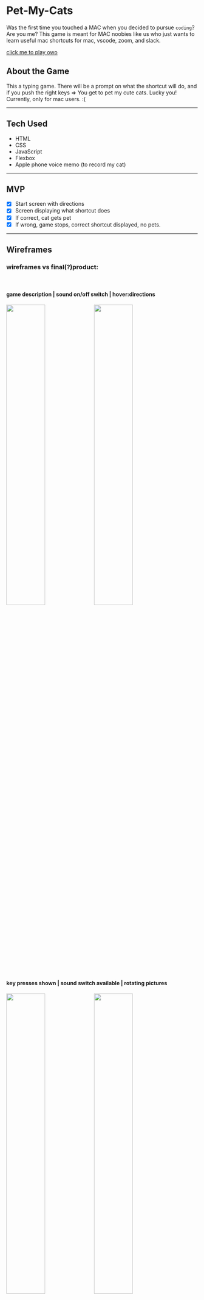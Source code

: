 # Pet-My-Cats
Was the first time you touched a MAC when you decided to pursue `coding`? Are you me?
This game is meant for MAC noobies like us who just wants to learn useful mac shortcuts for mac, vscode, zoom, and slack.


[click me to play owo](https://kokopuffz.github.io/Pet-my-cats/)



## About the Game
This a typing game. There will be a prompt on what the shortcut will do, and if you push the right keys => You get to pet my cute cats. Lucky you!  Currently, only for mac users. :( 

***

## Tech Used
* HTML
* CSS
* JavaScript
* Flexbox
* Apple phone voice memo (to record my cat)

***


## MVP 
- [x] Start screen with directions
- [x] Screen displaying what shortcut does
- [x] If correct, cat gets pet
- [x] If wrong, game stops, correct shortcut displayed, no pets.

***

## Wireframes
### wireframes vs final(?)product:  
<br/>

#### game description | sound on/off switch | hover:directions
<img src="https://cdn.discordapp.com/attachments/829614700815319060/939021615247798322/1.png" width="45%"></img> <img src="https://cdn.discordapp.com/attachments/829614700815319060/941536433934577664/Screen_Shot_2022-02-10_at_9.28.27_PM.png" width="45%"></img> 
<br/>


#### key presses shown | sound switch available | rotating pictures
<img src="https://cdn.discordapp.com/attachments/829614700815319060/939027436174209032/Colorful_Abstract_Pattern_and_Shapes_Hidden_Picture_Game_Fun_Presentation.png" width="45%"></img> <img src="https://cdn.discordapp.com/attachments/829614700815319060/941539539497918464/Screen_Shot_2022-02-10_at_9.41.51_PM.png" width="45%"></img> 


#### if correct: cat meow recording goes off | giant hand pets the cat
<img src="https://cdn.discordapp.com/attachments/829614700815319060/939021614274707486/7.png" width="45%"></img> <img src="https://cdn.discordapp.com/attachments/829614700815319060/941552692994637834/Screen_Shot_2022-02-10_at_10.33.27_PM.png" width="45%"></img> 

#### if incorrect: red prompt | correct answer display | try again button
<img src="https://cdn.discordapp.com/attachments/829614700815319060/939021614719336488/8.png" width="45%"></img> <img src="https://cdn.discordapp.com/attachments/829614700815319060/941540416073900112/Screen_Shot_2022-02-10_at_9.45.20_PM.png" width="45%"></img> 

#### got-all-questions-right-screen!
<img src="https://cdn.discordapp.com/attachments/829614700815319060/941551718720733244/Screen_Shot_2022-02-10_at_10.30.18_PM.png" width="65%"></img> 
***
## Stretch Goals
* [ ] pc/linux version
* [ ] web accessibility
  - [x] add alt for all images
  - [x] titles for empty buttons and switches
  - [x] add heading to start page with game description
  - [ ] add `kind` attribute to audio element
  - [ ] logical document structure
* [x] show buttons that are being pressed | changed the color if correct
* [ ] extra points on certain cats
* [ ] timed version | How many can you get done in under a minute?
* [x] sound when right |recorded one of my own cats and used the sound!
* [x] include mute button

***
## Ongoing bugs
* Pushing the correct keys multiple times will create many hands while the correct timer is running. It also changes the picture the same amount of times. It does not skip questions or give free credit to questions.
  - although my cats would appreciate more pets. :)



## Notable Fixes
* eventlisteners on keys ups and key downs
* going from event.key to event.code because spacebar is an empty string in key
* putting my eventCode object inside my reset function, fixed issues where if i played again, some keys were still set true.
* coding the pressed keys like alt and meta, into options and command... also when player presses all correct buttons it will show all the buttons together, instead of single buttons or strange symbols. ie: ‰◊
* trying to make plan B incase plan A breaks... like my images and github!

***
## Things that surprised me:
* Because the game has to keep track of multiple keys being pressed at the same time.  Creating questions took a lot longer.
* Short-cuts that were browser shortcuts had to be taken out for the fluidity of the game.

***
## Credits |human

* Paulina - debug queen!
* @yaakov -#1 talking rubberduck that also talks back 
* Weston - helping me understand the eventlistener functions...again. :D
* Justin | Jon | Roman -lots of help throughout project

## Credits |non-human
* [pretty subtle shadowboxes](https://getcssscan.com/css-box-shadow-examples)
* [press any key to get the javascript event keycode](keycode.info "keycode.info")
* [code for making sure all buttons are pressed](https://www.allbloggertricks.com/2021/04/determine-if-multiple-keys-are-pressed.html)
* [gallery creator for github - multiple images in one line for README](http://felixhayashi.github.io/ReadmeGalleryCreatorForGitHub/) 
* [very easy to understand make a start screen for your JS Games by David Reid](https://youtu.be/FwLMz7jMRac) 
* [useful shortcuts for devs](https://dev.to/designpuddle/27-no-frills-keyboard-shortcuts-every-developer-should-follow-4jd)
* [web accessibility](https://webaim.org/intro/)
* [audio accessibility](https://dequeuniversity.com/rules/axe/4.0/audio-caption)
* [canva for wireframes](canva.com)
* [transform explanation](https://discord.com/channels/296063428043341834/829614700815319060/941599823746973726)
* ws3 and mixtures of stackover flow answers

<!-- 
noteable fixes:
-going from event.key to event.code because spacebar is an empty string
-reset function had to include the eventCode object to be set to all false
-coded the pressed keys to match the terms we normally know. meta left => command
" " => spacebar -->
<!-- -coded pressed keys to command-shift-a  instead of ˛ -->
***
### Check out the other fantastic games my cohort made! Yay SpringForward!

* [Tae's color pipe](https://taekim90.github.io/First-Project-Color-Pipes/)

* [Sol's Loona Memory Game](https://luflos.github.io/Loona-Memory-Game/)

* [Norman's Hamster: The Candy Hunter ](https://foosasugaome.github.io/candy_hunt/)

* [Roman's Marvel Match Game](https://romanprotoliuk.github.io/marvel_match_game/#)

* [Bryan's Angus Adventure](https://github.com/brnguy/Angus-Adventure)

* [Brian's Simon Meme Game](https://br1anlee.github.io/project-1/)

* [Phil's 2D Side Scrol](https://philjang.github.io/2D-SideScrol/)

* [James's Word Search](https://jamelscott.github.io/WordSearch-Countdown/)

* [Daniel's Return to Oz](https://danieldenton.github.io/return-to-oz-p1/)

* [Triston's Whack-a-Mole](https://tristonpalacios.github.io/WaM/)

* [Evan's Bussin Bagels](https://evankski.github.io/bussin-bagels-pq/)

* [Andy's Newsies Rush Glows](https://snacksident.github.io/P1/)

* [Marty's Get that Cheese](https://mvanzo.github.io/Get_That_Cheese/)

* [Zach's Song Birds](https://zbrose.github.io/sei-projectone-song-birds/)

* [Nate's Beanie Bandits](https://nchez.github.io/Beanie-Bandit/)

* [Justin's Speed Typer Glows](https://justin-aquino.github.io/speed-typer/ )

* [John's Bomber](https://jondmc.github.io/Project1-bomber/)

* [Irma's Memory Game](https://ikarabag1.github.io/Juggle-Your-Memory/)

* [Gabe's Whack a Mole]()

* [Clair's Trust Your Memory Do You](https://clairxc.github.io/Trust-Your-Memory-Do-You/)

* [Aimee's Ceelo's](https://aimeemisaki.github.io/Project1_Ceelo/)

* [Mark's Stick]()